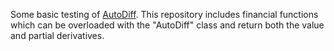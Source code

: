 Some basic testing of <a href="https://github.com/phillyfan1138/AutoDiff">AutoDiff</a>.  This repository includes financial functions which can be overloaded with the "AutoDiff" class and return both the value and partial derivatives.


